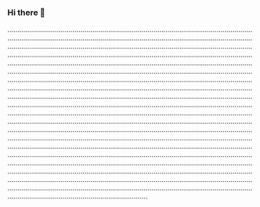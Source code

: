 ### Hi there 👋

.......................................................................................................................................................................................................................................................................................................................................................................................................................................................................................................................................................................................................................................................................................................................................................................................................................................................................................................................................................................................................................................................................................................................................................................................................................................................................................................................................................................................................................................................................................................................................................................................................................................................................................................................................................................................................................................................................................................................................................................................................................................................................................................................................................................................................................................................................................................................................................................................................................................................................................................................................................................................................................................................